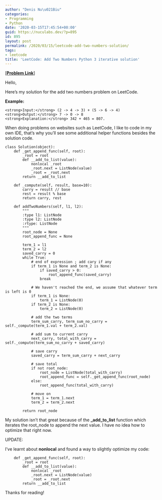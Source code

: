 ```yaml
---
author: "Denis Nu\u021Biu"
categories:
- Programming
- Python
date: '2020-03-15T17:45:54+00:00'
guid: https://nuculabs.dev/?p=895
id: 895
layout: post
permalink: /2020/03/15/leetcode-add-two-numbers-solution/
tags:
- leetcode
title: 'LeetCode: Add Two Numbers Python 3 iterative solution'
---
```

\[**[Problem Link](https://leetcode.com/problems/add-two-numbers/)**\]


Hello,


Here’s my solution for the add two numbers problem on LeetCode.


**Example:**


```
<strong>Input:</strong> (2 -> 4 -> 3) + (5 -> 6 -> 4)
<strong>Output:</strong> 7 -> 0 -> 8
<strong>Explanation:</strong> 342 + 465 = 807.
```


When doing problems on websites such as LeetCode, I like to code in my own IDE, that’s why you’ll see some additional helper functions besides the solution code.


```
class Solution(object):
    def _get_append_func(self, root):
        _root = root
        def __add_to_list(value):
            nonlocal _root
            _root.next = ListNode(value)
            _root = _root.next
        return __add_to_list

    def _compute(self, result, base=10):
        carry = result // base
        rest = result % base
        return carry, rest

    def addTwoNumbers(self, l1, l2):
        """
        :type l1: ListNode
        :type l2: ListNode
        :rtype: ListNode
        """
        root_node = None
        root_append_func = None

        term_1 = l1
        term_2 = l2
        saved_carry = 0
        while True:
            # end of expression ; add cary if any
            if term_1 is None and term_2 is None:
                if saved_carry > 0:
                    root_append_func(saved_carry)
                break

            # We haven't reached the end, we assume that whatever term is left is 0
            if term_1 is None:
                term_1 = ListNode(0)
            if term_2 is None:
                term_2 = ListNode(0)

            # add the two terms
            term_sum_carry, term_sum_no_carry = self._compute(term_1.val + term_2.val)

            # add sum to current carry
            next_carry, total_with_carry = self._compute(term_sum_no_carry + saved_carry)

            # save carry
            saved_carry = term_sum_carry + next_carry

            # save total
            if not root_node:
                root_node = ListNode(total_with_carry)
                root_append_func = self._get_append_func(root_node)
            else:
                root_append_func(total_with_carry)

            # move on
            term_1 = term_1.next
            term_2 = term_2.next

        return root_node
```


My solution isn’t that great because of the **\_add\_to\_list** function which iterates the root\_node to append the next value. I have no idea how to optimize that right now.


UPDATE:


I’ve learnt about **nonlocal** and found a way to slightly optimize my code:


```
    def _get_append_func(self, root):
        _root = root
        def __add_to_list(value):
            nonlocal _root
            _root.next = ListNode(value)
            _root = _root.next
        return __add_to_list
```


Thanks for reading!